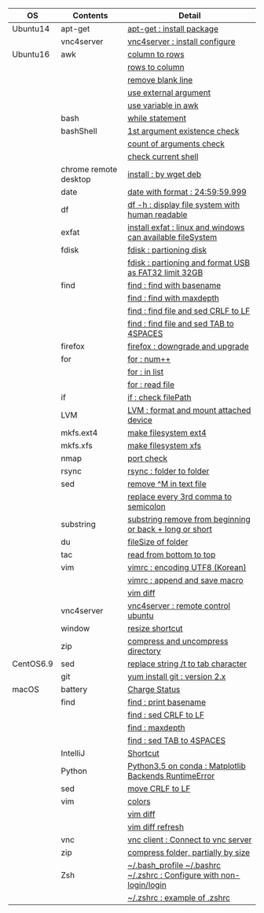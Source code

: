 | OS | Contents | Detail |
|---|---|---|
| Ubuntu14 | apt-get | [apt-get : install package](01_Ubuntu/01_14.04/01_apt-get/01_apt-get_install.md) |
| | vnc4server | [vnc4server : install configure](01_Ubuntu/01_14.04/02_vnc4server/01_install_config_vnc4server.md) |
| Ubuntu16 | awk | [column to rows](01_Ubuntu/02_16/01_awk/01_awk_column_to_rows.md) | 
| | | [rows to column](01_Ubuntu/02_16/01_awk/02_awk_rows_to_column.md) |
| | | [remove blank line](01_Ubuntu/02_16/01_awk/03_awk_remove_blank_line.md) |
| | | [use external argument](01_Ubuntu/02_16/01_awk/04_awk_use_external_argument.md) |
| | | [use variable in awk](01_Ubuntu/02_16/01_awk/05_awk_use_variable.md) |
| | bash | [while statement](01_Ubuntu/02_16/02_bash/01_While_Statement.md) |
| | bashShell | [1st argument existence check](01_Ubuntu/02_16/02_bashShell_script/01_if_condition_1st_argument_existence_check.md) |
| | | [count of arguments check](01_Ubuntu/02_16/02_bashShell_script/02_if_condition_count_of_arguments_check.md) |
| | | [check current shell](01_Ubuntu/02_16/02_bashShell_script/03_check_current_shell.md) |
| | chrome remote desktop | [install : by wget deb](01_Ubuntu/02_16/03_chrome_remote_desktop/01_install_chrome_remote_desktop.md) |
| | date | [date with format : 24:59:59.999](01_Ubuntu/02_16/04_date/01_date_with_hour_min_sec_nano.md) |
| | df | [df -h : display file system with human readable](01_Ubuntu/02_16/05_df/01_df_with_human_readerble.md) |
| | exfat | [install exfat : linux and windows can available fileSystem](01_Ubuntu/02_16/07_exfat/01_install_exfat_on_ubuntu16.md) |
| | fdisk | [fdisk : partioning disk](01_Ubuntu/02_16/07_fdisk/01_fdisk_partioning_disk.md) |
| | | [fdisk : partioning and format USB as FAT32 limit 32GB](01_Ubuntu/02_16/07_fdisk/02_format_USB_as_FAT32.md) |
| | find | [find : find with basename](01_Ubuntu/02_16/08_find/01_find_with_basename.md) |
| | | [find : find with maxdepth](01_Ubuntu/02_16/08_find/02_find_with_maxdepth.md) |
| | | [find : find file and sed CRLF to LF](01_Ubuntu/02_16/08_find/03_find_and_sed_move_CRLF_to_LF.md) |
| | | [find : find file and sed TAB to 4SPACES](01_Ubuntu/02_16/08_find/04_find_and_sed_move_TAB_to_4SPACES.md) |
| | firefox | [firefox : downgrade and upgrade](01_Ubuntu/02_16/09_firefox/01_firefox_downgrade_57_to_45.md) |
| | for | [for : num++](01_Ubuntu/02_16/10_for_statement/01_for_num++.md) |
| | | [for : in list](01_Ubuntu/02_16/10_for_statement/02_for_in_list.md) |
| | | [for : read file](01_Ubuntu/02_16/10_for_statement/03_for_read_file.md) |
| | if | [if : check filePath](01_Ubuntu/02_16/11_if/01_if_check_filePath.md) |
| | LVM | [LVM : format and mount attached device](01_Ubuntu/02_16/12_LVM/01_LVM_on_attached_device.md) |
| | mkfs.ext4 | [make filesystem ext4](01_Ubuntu/02_16/13_mkfs.ext4/01_mkfs.ext4_device.md) |
| | mkfs.xfs | [make filesystem xfs](01_Ubuntu/02_16/14_mkfs.xfs/01_mkfs.xfs_device.md) |
| | nmap | [port check](01_Ubuntu/02_16/15_nmap/01_install_use_nmap.md) |
| | rsync | [rsync : folder to folder](01_Ubuntu/02_16/16_rsync/01_rsync_folder_to_folder.md) |
| | sed | [remove \^M in text file](01_Ubuntu/02_16/17_sed/01_remove_^M_with_sed.md) | 
| | | [replace every 3rd comma to semicolon](01_Ubuntu/02_16/17_sed/02_replace_every_3rd_comma_to_semicolon.md) | 
| | substring | [substring remove from beginning or back + long or short](01_Ubuntu/02_16/18_substring/01_substring_remove.md) |
| | du | [fileSize of folder](01_Ubuntu/02_16/05_du/01_du_file_size_of_folder.md) |
| | tac | [read from bottom to top](01_Ubuntu/02_16/18_tac/01_tac.md) |
| | vim | [vimrc : encoding UTF8 (Korean)](01_Ubuntu/02_16/20_vim/01_vimrc_encoding_korean.md) |
| | | [vimrc : append and save macro](01_Ubuntu/02_16/20_vim/02_vimrc_append_save_macro.md) |
| | | [vim diff](01_Ubuntu/02_16/20_vim/03_vim_diff.md) | 
| | vnc4server | [vnc4server : remote control ubuntu](01_Ubuntu/02_16/21_vnc4server/01_install_config_vnc4server.md) |
| | window | [resize shortcut](01_Ubuntu/02_16/22_window/01_resize_window.md) |
| | zip | [compress and uncompress directory](01_Ubuntu/02_16/23_zip/01_zip_directory.md) | 
| CentOS6.9 | sed | [replace string /t to tab character](02_CentOS/01_6.9/01_sed/01_sed_string_replace.md) |
| | git | [yum install git : version 2.x](02_CentOS/01_6.9/02_git/01_yum_install_git.md) |
| macOS | battery | [Charge Status](03_macOS/01_Battery/01_Charge_Status.md) |
| | find | [find : print basename](03_macOS/02_find/01_find_with_basename.md) |
| | | [find : sed CRLF to LF](03_macOS/02_find/03_find_and_sed_move_CRLF_to_LF.md) |
| | | [find : maxdepth](03_macOS/02_find/02_find_with_maxdepth.md) |
| | | [find : sed TAB to 4SPACES](03_macOS/02_find/04_find_and_sed_move_TAB_to_4SPACES.md) |
| | IntelliJ | [Shortcut](03_macOS/04_IntelliJ/01_Shortcuts.md) |
| | Python | [Python3.5 on conda : Matplotlib Backends RuntimeError](03_macOS/05_Python/01_with_Conda/01_Matplotlib_backends_RuntimeError.md) |
| | sed | [move CRLF to LF](03_macOS/06_sed/01_sed_remove_CRLF_to_LF.md) |
| | vim | [colors](03_macOS/08_vim/01_vimrc_configure.md) |
| | | [vim diff](03_macOS/08_vim/02_vim_diff.md) |
| | | [vim diff refresh](03_macOS/08_vim/03_vim_diff_refresh.md) |
| | vnc | [vnc client : Connect to vnc server](03_macOS/09_vnc_client/01_use_vnc_client.md) |
| | zip | [compress folder, partially by size](03_macOS/10_zip/01_use_zip.md) |
| | Zsh | [~/.bash_profile ~/.bashrc ~/.zshrc : Configure with non-login/login](03_macOS/11_zsh/01_explain_of_bash_profile_bashrc_zshrc.md) |
| | | [~/.zshrc : example of .zshrc](03_macOS/11_zsh/02_example_of_zshrc.md) |
